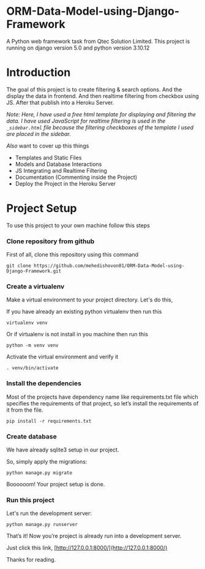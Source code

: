 # ORM-Data-Model-using-Django-Framework
A Python web framework task from Qtec Solution Limited. This project is running on django version 5.0 and python version 3.10.12


# Introduction
The goal of this project is to create filtering & search options. And the display the data in frontend. And then realtime filtering from checkbox using JS. After that publish into a Heroku Server.

_Note: Here, I have used a free html template for displaying and filtering the data. I have used JavaScript for realtime filtering is used in the `_sidebar.html` file because the filtering checkboxes of the template I used are placed in the sidebar._

_Also_ want to cover up this things

* Templates and Static Files
* Models and Database Interactions
* JS Integrating and Realtime Filtering
* Documentation (Commenting inside the Project)
* Deploy the Project in the Heroku Server


# Project Setup

To use this project to your own machine follow this steps

### Clone repository from github

First of all, clone this repository using this command

    git clone https://github.com/mehedishovon01/ORM-Data-Model-using-Django-Framework.git

### Create a virtualenv

Make a virtual environment to your project directory. Let's do this,

If you have already an existing python virtualenv then run this

    virtualenv venv

Or if virtualenv is not install in you machine then run this

    python -m venv venv
    
Activate the virtual environment and verify it

    . venv/bin/activate

### Install the dependencies

Most of the projects have dependency name like requirements.txt file which specifies the requirements of that project, so let’s install the requirements of it from the file.

    pip install -r requirements.txt

### Create database

We have already sqlite3 setup in our project.

So, simply apply the migrations:

    python manage.py migrate
    
Boooooom! Your project setup is done.

### Run this project

Let's run the development server:

    python manage.py runserver

That’s it! Now you’re project is already run into a development server. 

Just click this link, [http://127.0.0.1:8000/](http://127.0.0.1:8000/)


Thanks for reading.